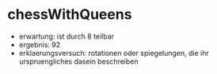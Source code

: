 # chessWithQueens

- erwartung: ist durch 8 teilbar
- ergebnis:  92
- erklaerungsversuch: rotationen oder spiegelungen, die ihr urspruengliches dasein beschreiben
